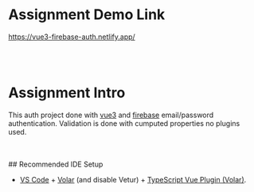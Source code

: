 # Assignment Demo Link 
https://vue3-firebase-auth.netlify.app/

<br/>
<br/>

# Assignment Intro
This auth project done with [vue3](https://vuejs.org/) and [firebase](https://firebase.google.com/) email/password authentication. Validation is done with cumputed properties no plugins used.

<br/>
<br/>
## Recommended IDE Setup

- [VS Code](https://code.visualstudio.com/) + [Volar](https://marketplace.visualstudio.com/items?itemName=Vue.volar) (and disable Vetur) + [TypeScript Vue Plugin (Volar)](https://marketplace.visualstudio.com/items?itemName=Vue.vscode-typescript-vue-plugin).